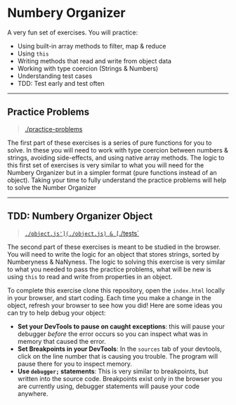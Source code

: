 # Numbery Organizer

A very fun set of exercises.  You will practice:

* Using built-in array methods to filter, map & reduce
* Using `this`
* Writing methods that read and write from object data
* Working with type coercion (Strings & Numbers)
* Understanding test cases
* TDD: Test early and test often

---

## Practice Problems

> [./practice-problems](./practice-problems)

The first part of these exercises is a series of pure functions for you to solve.  In these you will need to work with type coercion between numbers & strings, avoiding side-effects, and using native array methods.  The logic to this first set of exercises is very similar to what you will need for the Numbery Organizer but in a simpler format (pure functions instead of an object).  Taking your time to fully understand the practice problems will help to solve the Number Organizer

---

## TDD: Numbery Organizer Object

> [`./object.js'](./object.js) & [`./tests`](./tests)

The second part of these exercises is meant to be studied in the browser. You will need to write the logic for an object that stores strings, sorted by Numberyness & NaNyness.  The logic to solving this exercise is very similar to what you needed to pass the practice problems, what will be new is using `this` to read and write from properties in an object.

To complete this exercise clone this repository, open the `index.html` locally in your browser, and start coding.  Each time you make a change in the object, refresh your browser to see how you did!  Here are some ideas you can try to help debug your object:

* __Set your DevTools to pause on caught exceptions__: this will pause your debugger _before_ the error occurs so you can inspect what was in memory that caused the error.
* __Set Breakpoints in your DevTools__: In the `sources` tab of your devtools, click on the line number that is causing you trouble.  The program will pause there for you to inspect memory.
* __Use `debugger;` statements__: This is very similar to breakpoints, but written into the source code.  Breakpoints exist only in the browser you are currently using, debugger statements will pause your code anywhere.
